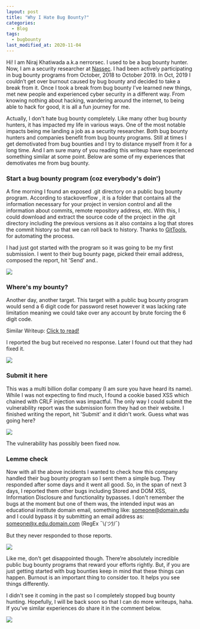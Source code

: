 ```yaml
---
layout: post
title: "Why I Hate Bug Bounty?"
categories:
  - Blog
tags:
  - bugbounty
last_modified_at: 2020-11-04
---
```


Hi! I am Niraj Khatiwada a.k.a nerrorsec. I used to be a bug bounty hunter. Now, I am a security researcher at <a href="https://nassec.io/">Nassec</a>. I had been actively participating in bug bounty programs from October, 2018 to October 2019. In Oct, 2019 I couldn’t get over burnout caused by bug bounty and decided to take a break from it. Once I took a break from bug bounty I’ve learned new things, met new people and experienced cyber security in a different way. From knowing nothing about hacking, wandering around the internet, to being able to hack for good, it is all a fun journey for me.

Actually, I don't hate bug bounty completely. Like many other bug bounty hunters, it has impacted my life in various ways. One of the most notable impacts being me landing a job as a security researcher. Both bug bounty hunters and companies benefit from bug bounty programs. Still at times I get demotivated from bug bounties and I try to distance myself from it for a long time. And I am sure many of you reading this writeup have experienced something similar at some point. Below are some of my experiences that demotivates me from bug bounty.

### Start a bug bounty program (coz everybody's doin')

A fine morning I found an exposed .git directory on a public bug bounty program. According to stackoverflow , it is a folder that contains all the information necessary for your project in version control and all the information about commits, remote repository address, etc. With this, I could download and extract the source code of the project in the .git directory including the previous versions as it also contains a log that stores the commit history so that we can roll back to history. Thanks to <a href="https://github.com/internetwache/GitTools">GitTools</a>, for automating the process.

I had just got started with the program so it was going to be my first submission. I went to their bug bounty page, picked their email address, composed the report, hit 'Send' and..

<img src="https://raw.githubusercontent.com/nerrorsec/nerrorsec.github.io/master/assets/images/posts/why-i-hate-bug-bounty/address-not-found.png">

### Where's my bounty?

Another day, another target. This target with a public bug bounty program would send a 6 digit code for password reset however it was lacking rate limitation meaning we could take over any account by brute forcing the 6 digit code.

Similar Writeup: <a href="https://www.freecodecamp.org/news/responsible-disclosure-how-i-could-have-hacked-all-facebook-accounts-f47c0252ae4d/">Click to read!</a>

I reported the bug but received no response. Later I found out that they had fixed it.

<img src="https://media.giphy.com/media/xTiTnee66Td0PWHPQQ/giphy.gif">

### Submit it here

This was a multi billion dollar company (I am sure you have heard its name). While I was not expecting to find much, I found a cookie based XSS which chained with CRLF injection was impactful. The only way I could submit the vulnerability report was the submission form they had on their website. I finished writing the report, hit 'Submit' and it didn't work. Guess what was going here?

<img src="https://raw.githubusercontent.com/nerrorsec/nerrorsec.github.io/master/assets/images/posts/why-i-hate-bug-bounty/form-action.png">

The vulnerability has possibly been fixed now.

### Lemme check

Now with all the above incidents I wanted to check how this company handled their bug bounty program so I sent them a simple
bug. They responded after some days and it went all good. So, in the span of next 3 days, I reported them other bugs
including Stored and DOM XSS, Information Disclosure and functionality bypasses. I don't remember the bugs at the moment but one of them was,
the intended input was an educational institute domain email, something like: someone@domain.edu and I could
bypass it by submitting an email address as: someone@x.edu.domain.com (RegEx ¯\\_(ツ)_/¯)

But they never responded to those reports.

<img src="https://media.giphy.com/media/3ofT5ECt8BGlq2GF6o/giphy.gif">

Like me, don't get disappointed though. There’re absolutely incredible public bug bounty programs that reward your efforts rightly. But, if you are just getting started with bug bounties keep in mind that these things can happen. Burnout is an important thing to consider too. It helps you see things differently.

I didn't see it coming in the past so I completely stopped bug bounty hunting.
Hopefully, I will be back soon so that I can do more writeups, haha. If you’ve similar experiences do share it in the comment below.

<img src="https://media.giphy.com/media/1oKIP5NfWhSGaeWlEP/giphy.gif">
